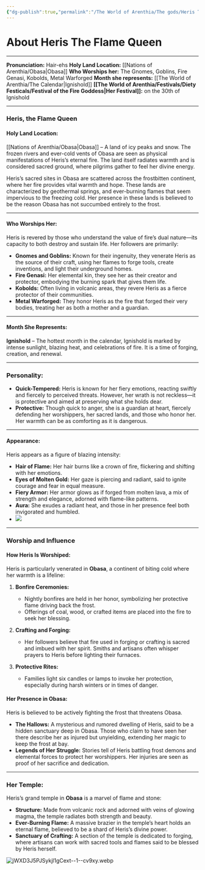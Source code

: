 ```yaml
---
{"dg-publish":true,"permalink":"/The World of Arenthia/The gods/Heris The Flame Queen/","tags":["Heris","Diety","Fire"]}
---
```


# About Heris The Flame Queen
---
**Pronunciation:** Hair-ehs
**Holy Land Location:** [[Nations of Arenthia/Obasa\|Obasa]]
**Who Worships her:** The Gnomes, Goblins, Fire Genasi, Kobolds, Metal Warforged
**Month she represents:** [[The World of Arenthia/The Calendar\|Ignishold]]
**[[The World of Arenthia/Festivals/Diety Festicals/Festival of the Fire Goddess\|Her Festival]]:** on the 30th of Ignishold

---

### **Heris, the Flame Queen**

#### **Holy Land Location:**

[[Nations of Arenthia/Obasa\|Obasa]] – A land of icy peaks and snow. The frozen rivers and ever-cold vents of Obasa are seen as physical manifestations of Heris’s eternal fire. The land itself radiates warmth and is considered sacred ground, where pilgrims gather to feel her divine energy.

Heris’s sacred sites in Obasa are scattered across the frostbitten continent, where her fire provides vital warmth and hope. These lands are characterized by geothermal springs, and ever-burning flames that seem impervious to the freezing cold. Her presence in these lands is believed to be the reason Obasa has not succumbed entirely to the frost.

---

#### **Who Worships Her:**

Heris is revered by those who understand the value of fire’s dual nature—its capacity to both destroy and sustain life. Her followers are primarily:

- **Gnomes and Goblins:** Known for their ingenuity, they venerate Heris as the source of their craft, using her flames to forge tools, create inventions, and light their underground homes.
- **Fire Genasi:** Her elemental kin, they see her as their creator and protector, embodying the burning spark that gives them life.
- **Kobolds:** Often living in volcanic areas, they revere Heris as a fierce protector of their communities.
- **Metal Warforged:** They honor Heris as the fire that forged their very bodies, treating her as both a mother and a guardian.

---

#### **Month She Represents:**

**Ignishold** – The hottest month in the calendar, Ignishold is marked by intense sunlight, blazing heat, and celebrations of fire. It is a time of forging, creation, and renewal.

---

### **Personality:**

- **Quick-Tempered:** Heris is known for her fiery emotions, reacting swiftly and fiercely to perceived threats. However, her wrath is not reckless—it is protective and aimed at preserving what she holds dear.
- **Protective:** Though quick to anger, she is a guardian at heart, fiercely defending her worshippers, her sacred lands, and those who honor her. Her warmth can be as comforting as it is dangerous.

---

#### **Appearance:**

Heris appears as a figure of blazing intensity:

- **Hair of Flame:** Her hair burns like a crown of fire, flickering and shifting with her emotions.
- **Eyes of Molten Gold:** Her gaze is piercing and radiant, said to ignite courage and fear in equal measure.
- **Fiery Armor:** Her armor glows as if forged from molten lava, a mix of strength and elegance, adorned with flame-like patterns.
- **Aura:** She exudes a radiant heat, and those in her presence feel both invigorated and humbled.
- ![](https://ai-server-cdn.diffusion.works/artifacts/2024/09/01/12/3a0cc98df6cf8294f66fc76e0b4622874c1765396cfda5c47bfb0676981a0eb5.webp)

---

### **Worship and Influence**

#### **How Heris Is Worshiped:**

Heris is particularly venerated in **Obasa**, a continent of biting cold where her warmth is a lifeline:

1. **Bonfire Ceremonies:**
    
    - Nightly bonfires are held in her honor, symbolizing her protective flame driving back the frost.
    - Offerings of coal, wood, or crafted items are placed into the fire to seek her blessing.
2. **Crafting and Forging:**
    
    - Her followers believe that fire used in forging or crafting is sacred and imbued with her spirit. Smiths and artisans often whisper prayers to Heris before lighting their furnaces.
3. **Protective Rites:**
    
    - Families light six candles or lamps to invoke her protection, especially during harsh winters or in times of danger.

#### **Her Presence in Obasa:**

Heris is believed to be actively fighting the frost that threatens Obasa.

- **The Hallows:** A mysterious and rumored dwelling of Heris, said to be a hidden sanctuary deep in Obasa. Those who claim to have seen her there describe her as injured but unyielding, extending her magic to keep the frost at bay.
- **Legends of Her Struggle:** Stories tell of Heris battling frost demons and elemental forces to protect her worshippers. Her injuries are seen as proof of her sacrifice and dedication.

---

### **Her Temple:**

Heris’s grand temple in **Obasa** is a marvel of flame and stone:

- **Structure:** Made from volcanic rock and adorned with veins of glowing magma, the temple radiates both strength and beauty.
- **Ever-Burning Flame:** A massive brazier in the temple’s heart holds an eternal flame, believed to be a shard of Heris’s divine power.
- **Sanctuary of Crafting:** A section of the temple is dedicated to forging, where artisans can work with sacred tools and flames said to be blessed by Heris herself.

![jWXD3J5PJSykjl1gCext--1--cv9xy.webp](/img/user/Images/jWXD3J5PJSykjl1gCext--1--cv9xy.webp)